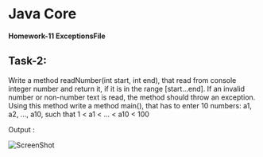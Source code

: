 # Java Core

**Homework-11 ExceptionsFile**

## Task-2:

Write a method readNumber(int start, int end), that read from console integer number and return it, if it is in the range [start...end].
If an invalid number or non-number text is read, the method should throw an exception.
Using this method write a method main(), that has to enter 10 numbers:
a1, a2, ..., a10, such that 1 < a1 < ... < a10 < 100

Output :

![ScreenShot](hw11-t2-output.png)